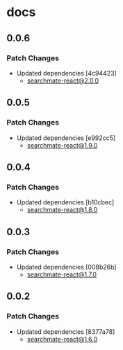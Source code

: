 # docs

## 0.0.6

### Patch Changes

- Updated dependencies [4c94423]
  - searchmate-react@2.0.0

## 0.0.5

### Patch Changes

- Updated dependencies [e992cc5]
  - searchmate-react@1.9.0

## 0.0.4

### Patch Changes

- Updated dependencies [b10cbec]
  - searchmate-react@1.8.0

## 0.0.3

### Patch Changes

- Updated dependencies [008b26b]
  - searchmate-react@1.7.0

## 0.0.2

### Patch Changes

- Updated dependencies [8377a78]
  - searchmate-react@1.6.0
